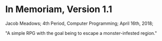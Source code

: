 # In Memoriam, Version 1.1
Jacob Meadows; 
4th Period, Computer Programming; 
April 16th, 2018; 

"A simple RPG with the goal being to escape a monster-infested region."